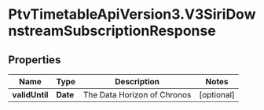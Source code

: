 # PtvTimetableApiVersion3.V3SiriDownstreamSubscriptionResponse

## Properties
Name | Type | Description | Notes
------------ | ------------- | ------------- | -------------
**validUntil** | **Date** | The Data Horizon of Chronos | [optional] 
